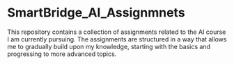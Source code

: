 # SmartBridge_AI_Assignmnets
This repository contains a collection of assignments related to the AI course I am currently pursuing. The assignments are structured in a way that allows me to gradually build upon my knowledge, starting with the basics and progressing to more advanced topics.
